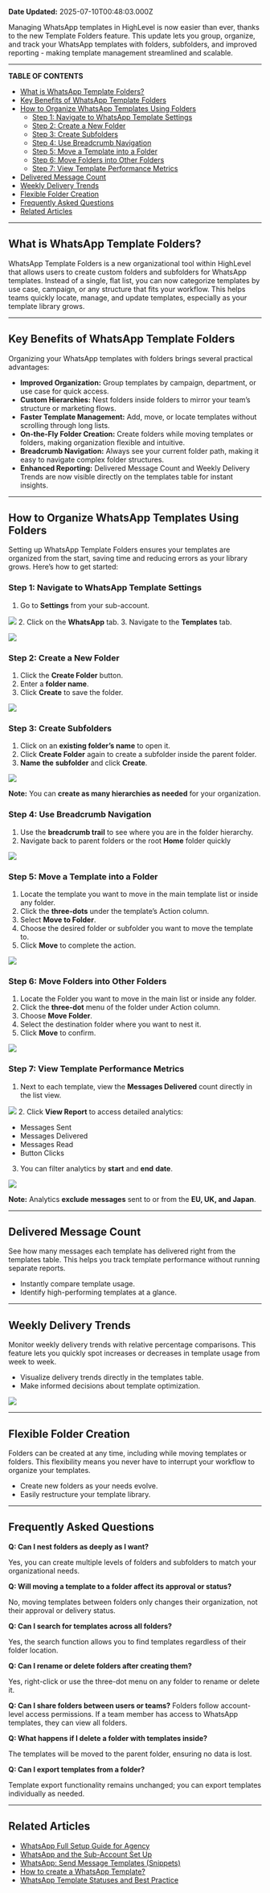 **Date Updated:** 2025-07-10T00:48:03.000Z

Managing WhatsApp templates in HighLevel is now easier than ever, thanks to the new Template Folders feature. This update lets you group, organize, and track your WhatsApp templates with folders, subfolders, and improved reporting - making template management streamlined and scalable.

---

**TABLE OF CONTENTS**

  
* [What is WhatsApp Template Folders?](#What-is-WhatsApp-Template-Folders?)
* [Key Benefits of WhatsApp Template Folders](#Key-Benefits-of-WhatsApp-Template-Folders)
* [How to Organize WhatsApp Templates Using Folders](#How-to-Organize-WhatsApp-Templates-Using-Folders)  
   * [Step 1: Navigate to WhatsApp Template Settings](#Step-1%3A%C2%A0Navigate-to-WhatsApp-Template-Settings)  
   * [Step 2: Create a New Folder](#Step-2%3A-Create-a-New-Folder)  
   * [Step 3: Create Subfolders ](#Step-3%3A%C2%A0Create-Subfolders%C2%A0)  
   * [Step 4: Use Breadcrumb Navigation](#Step-4%3A%C2%A0Use-Breadcrumb-Navigation)  
   * [Step 5: Move a Template into a Folder](#Step-5%3A%C2%A0Move-a-Template-into-a-Folder)  
   * [Step 6: Move Folders into Other Folders](#Step-6%3A%C2%A0Move-Folders-into-Other-Folders)  
   * [Step 7: View Template Performance Metrics](#Step-7%3A%C2%A0View-Template-Performance-Metrics)
* [Delivered Message Count](#Delivered-Message-Count)
* [Weekly Delivery Trends](#Weekly-Delivery-Trends)
* [Flexible Folder Creation](#Flexible-Folder-Creation)
* [Frequently Asked Questions](#Frequently-Asked-Questions)
* [Related Articles ](#Related-Articles%C2%A0)

---

## **What is WhatsApp Template Folders?**

  
WhatsApp Template Folders is a new organizational tool within HighLevel that allows users to create custom folders and subfolders for WhatsApp templates. Instead of a single, flat list, you can now categorize templates by use case, campaign, or any structure that fits your workflow. This helps teams quickly locate, manage, and update templates, especially as your template library grows.

---

## **Key Benefits of WhatsApp Template Folders**

  
Organizing your WhatsApp templates with folders brings several practical advantages:

* **Improved Organization:** Group templates by campaign, department, or use case for quick access.
* **Custom Hierarchies:** Nest folders inside folders to mirror your team’s structure or marketing flows.
* **Faster Template Management:** Add, move, or locate templates without scrolling through long lists.
* **On-the-Fly Folder Creation:** Create folders while moving templates or folders, making organization flexible and intuitive.
* **Breadcrumb Navigation:** Always see your current folder path, making it easy to navigate complex folder structures.
* **Enhanced Reporting:** Delivered Message Count and Weekly Delivery Trends are now visible directly on the templates table for instant insights.

---

## **How to Organize WhatsApp Templates Using Folders**

  
Setting up WhatsApp Template Folders ensures your templates are organized from the start, saving time and reducing errors as your library grows. Here’s how to get started:

  
### **Step 1:** Navigate to WhatsApp Template Settings

  
1. Go to **Settings** from your sub-account.  
    
![](https://jumpshare.com/v/Sg5zoP9gXxuMCmG2o7wn+/Screen+Shot+2025-07-09+at+11.50.12+PM.png)
2. Click on the **WhatsApp** tab.
3. Navigate to the **Templates** tab.  
    
![](https://jumpshare.com/v/XiuV8wWafg6PN1lTLUrG+/Screen+Shot+2025-07-09+at+11.51.55+PM.png)

### **Step 2:** Create a New Folder

  
1. Click the **Create Folder** button.
2. Enter a **folder name**.
3. Click **Create** to save the folder.  
    
![](https://jumpshare.com/v/fch0wad3SSlPq6Nd1dvm+/GIF+Recording+2025-07-09+at+11.56.33+PM.gif)

### **Step 3:** Create Subfolders 

  
1. Click on an **existing folder’s name** to open it.
2. Click **Create Folder** again to create a subfolder inside the parent folder.
3. **Name** **the** **subfolder** and click **Create**.  
    
![](https://jumpshare.com/v/azgSPxQXq9ubHMuB6j8u+/GIF+Recording+2025-07-10+at+12.05.15+AM.gif)

**Note:** You can **create as many hierarchies as needed** for your organization.  

  
### **Step 4:** Use Breadcrumb Navigation

  
1. Use the **breadcrumb trail** to see where you are in the folder hierarchy.
2. Navigate back to parent folders or the root **Home** folder quickly  
    
![](https://jumpshare.com/v/4dIcZPAHLAmHJvyVKxMb+/Screen+Shot+2025-07-10+at+12.11.25+AM.png)

### **Step 5:** Move a Template into a Folder

  
1. Locate the template you want to move in the main template list or inside any folder.
2. Click the **three-dots** under the template’s Action column.
3. Select **Move to Folder**.
4. Choose the desired folder or subfolder you want to move the template to.
5. Click **Move** to complete the action.  
    
![](https://jumpshare.com/v/3no9rBEmBpzx64Jg8uR0+/GIF+Recording+2025-07-10+at+12.18.05+AM.gif)

### **Step 6:** Move Folders into Other Folders

  
1. Locate the Folder you want to move in the main list or inside any folder.
2. Click the **three-dot** menu of the folder under Action column.
3. Choose **Move Folder**.
4. Select the destination folder where you want to nest it.
5. Click **Move** to confirm.  
    
![](https://jumpshare.com/v/Ir2kP3Kelu0poPMEdo0M+/GIF+Recording+2025-07-10+at+12.22.03+AM.gif)

### **Step 7:** View Template Performance Metrics

  
1. Next to each template, view the **Messages Delivered** count directly in the list view.  
    
![](https://jumpshare.com/v/1LhRIaLzYMLVc6R91lLy+/Screen+Shot+2025-07-10+at+12.28.32+AM.png)
2. Click **View Report** to access detailed analytics:  
    
   * Messages Sent  
   * Messages Delivered  
   * Messages Read  
   * Button Clicks
3. You can filter analytics by **start** and **end** **date**.  
    
![](https://jumpshare.com/v/Em7ymKEJbQNJFKiw5w69+/GIF+Recording+2025-07-10+at+12.32.26+AM.gif)

**Note:** Analytics **exclude** **messages** sent to or from the **EU, UK, and Japan**.  

---

## **Delivered Message Count**

  
See how many messages each template has delivered right from the templates table. This helps you track template performance without running separate reports.

* Instantly compare template usage.
* Identify high-performing templates at a glance.

---

## **Weekly Delivery Trends**

  
Monitor weekly delivery trends with relative percentage comparisons. This feature lets you quickly spot increases or decreases in template usage from week to week.

  
* Visualize delivery trends directly in the templates table.
* Make informed decisions about template optimization.  
    
![](https://jumpshare.com/v/CRRdLaOcKA2DPvkPmDQX+/Screen+Shot+2025-07-10+at+12.37.57+AM.png)

---

## **Flexible Folder Creation**

  
Folders can be created at any time, including while moving templates or folders. This flexibility means you never have to interrupt your workflow to organize your templates.

  
* Create new folders as your needs evolve.
* Easily restructure your template library.

---

## **Frequently Asked Questions**

  
**Q: Can I nest folders as deeply as I want?**

Yes, you can create multiple levels of folders and subfolders to match your organizational needs.

  
**Q: Will moving a template to a folder affect its approval or status?**

No, moving templates between folders only changes their organization, not their approval or delivery status.

  
**Q: Can I search for templates across all folders?**

Yes, the search function allows you to find templates regardless of their folder location.

  
**Q: Can I rename or delete folders after creating them?**

Yes, right-click or use the three-dot menu on any folder to rename or delete it.

  
**Q: Can I share folders between users or teams?** 
Folders follow account-level access permissions. If a team member has access to WhatsApp templates, they can view all folders.

  
**Q: What happens if I delete a folder with templates inside?**

The templates will be moved to the parent folder, ensuring no data is lost.

  
**Q: Can I export templates from a folder?**

Template export functionality remains unchanged; you can export templates individually as needed.

---

## **Related Articles** 

  
* [WhatsApp Full Setup Guide for Agency](https://help.gohighlevel.com/en/support/solutions/articles/48001206216)
* [WhatsApp and the Sub-Account Set Up](https://help.gohighlevel.com/en/support/solutions/articles/155000001980)
* [WhatsApp: Send Message Templates (Snippets)](https://help.gohighlevel.com/en/support/solutions/articles/155000003069)
* [How to create a WhatsApp Template?](https://help.gohighlevel.com/en/support/solutions/articles/155000000861)
* [WhatsApp Template Statuses and Best Practice](https://help.gohighlevel.com/en/support/solutions/articles/155000001623)